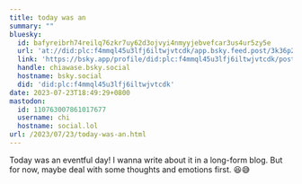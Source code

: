 ```yaml
---
title: today was an
summary: ""
bluesky:
  id: bafyreibrh74reilq76zkr7uy62d3ojvyi4nmyyjebvefcar3us4ur5zy5e
  url: 'at://did:plc:f4mmql45u3lfj6iltwjvtcdk/app.bsky.feed.post/3k36p2hc5zj2n'
  link: 'https://bsky.app/profile/did:plc:f4mmql45u3lfj6iltwjvtcdk/post/3k36p2hc5zj2n'
  handle: chiawase.bsky.social
  hostname: bsky.social
  did: 'did:plc:f4mmql45u3lfj6iltwjvtcdk'
date: 2023-07-23T18:49:29+0800
mastodon:
  id: 110763007861017677
  username: chi
  hostname: social.lol
url: /2023/07/23/today-was-an.html
---
```


Today was an eventful day! I wanna write about it in a long-form blog. But for now, maybe deal with some thoughts and emotions first. 😆😅
